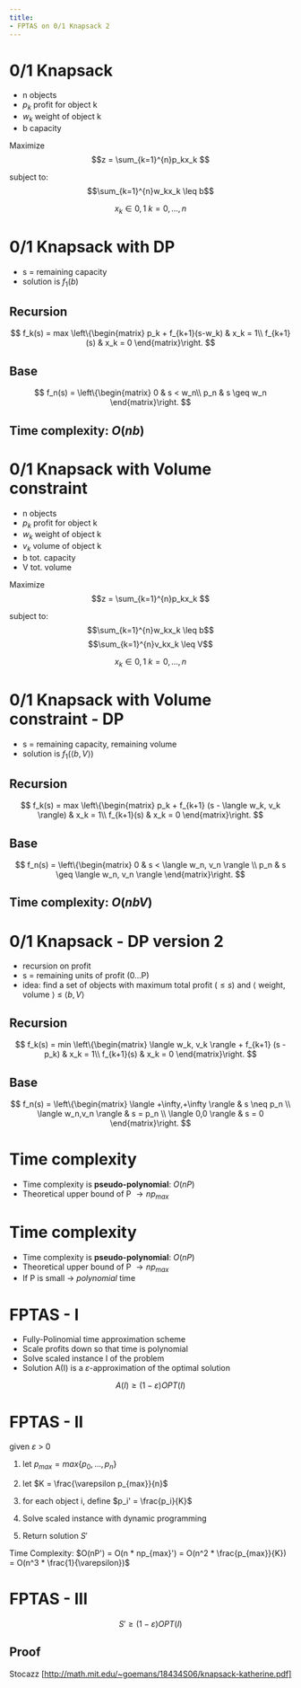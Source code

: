 ```yaml
---
title:
- FPTAS on 0/1 Knapsack 2
---
```



# 0/1 Knapsack

+ n objects
+ $p_k$ profit for object k
+ $w_k$ weight of object k
+ b capacity

Maximize $$z = \sum_{k=1}^{n}p_kx_k $$

subject to: $$\sum_{k=1}^{n}w_kx_k \leq b$$

$$ x_k \in {0,1} \  k=0,...,n$$

# 0/1 Knapsack with DP 

+ s = remaining capacity
+ solution is $f_1(b)$

## Recursion

$$ f_k(s) = max \left\{\begin{matrix}
p_k + f_{k+1}(s-w_k) & x_k = 1\\ 
f_{k+1}(s) & x_k = 0 
\end{matrix}\right. $$

## Base 
$$ f_n(s) = \left\{\begin{matrix}
0 & s < w_n\\ 
p_n & s \geq w_n 
\end{matrix}\right. $$

## Time complexity: $O(nb)$ 

# 0/1 Knapsack with Volume constraint

+ n objects
+ $p_k$ profit for object k
+ $w_k$ weight of object k
+ $v_k$ volume of object k
+ b tot. capacity
+ V tot. volume

Maximize $$z = \sum_{k=1}^{n}p_kx_k $$

subject to: 
$$\sum_{k=1}^{n}w_kx_k \leq b$$
$$\sum_{k=1}^{n}v_kx_k \leq V$$

$$ x_k \in {0,1} \  k=0,...,n$$

# 0/1 Knapsack with Volume constraint - DP

+ s = remaining capacity, remaining volume
+ solution is $f_1(\langle b, V \rangle)$

## Recursion

$$ f_k(s) = max \left\{\begin{matrix}
p_k + f_{k+1} (s - \langle w_k, v_k \rangle) & x_k = 1\\ 
f_{k+1}(s) & x_k = 0 
\end{matrix}\right. $$

## Base 
$$ f_n(s) = \left\{\begin{matrix}
0 & s < \langle w_n, v_n \rangle \\ 
p_n & s \geq \langle w_n, v_n \rangle   
\end{matrix}\right. $$

## Time complexity: $O(nbV)$

# 0/1 Knapsack - DP version 2

+ recursion on profit
+ s = remaining units of profit (0...P)
+ idea: find a set of objects with maximum total profit ($\leq s$) and $\langle$ weight, volume $\rangle$ $\leq$ $\langle b,V \rangle$ 

## Recursion

$$ f_k(s) = min \left\{\begin{matrix}
\langle w_k, v_k \rangle + f_{k+1} (s - p_k) & x_k = 1\\ 
f_{k+1}(s) & x_k = 0 
\end{matrix}\right. $$

## Base 
$$ f_n(s) = \left\{\begin{matrix}
\langle +\infty,+\infty \rangle & s \neq p_n \\ 
\langle w_n,v_n \rangle & s = p_n \\
\langle 0,0 \rangle & s = 0   
\end{matrix}\right. $$


# Time complexity

+ Time complexity is **pseudo-polynomial**: $O(nP)$
+ Theoretical upper bound of P $\rightarrow np_{max}$ 

# Time complexity

+ Time complexity is **pseudo-polynomial**: $O(nP)$ 
+ Theoretical upper bound of P $\rightarrow np_{max}$ 
+ If P is small $\rightarrow$ *polynomial* time

# FPTAS - I

+ Fully-Polinomial time approximation scheme
+ Scale profits down so that time is polynomial
+ Solve scaled instance I of the problem 
+ Solution A(I) is a $\varepsilon$-approximation of the optimal solution

$$ A(I) \geq (1-\varepsilon)OPT(I) $$ 

# FPTAS - II

given $\varepsilon$ > 0

1. let $p_{max} = max\{p_0,...,p_n\}$

2. let $K = \frac{\varepsilon p_{max}}{n}$

3. for each object i, define $p_i' = \frac{p_i}{K}$

4. Solve scaled instance with dynamic programming

5. Return solution $S'$

Time Complexity: $O(nP') = O(n * np_{max}') = O(n^2 * \frac{p_{max}}{K}) = O(n^3 * \frac{1}{\varepsilon})$


# FPTAS - III

$$ S' \geq (1-\varepsilon)OPT(I) $$

## Proof
Stocazz [http://math.mit.edu/~goemans/18434S06/knapsack-katherine.pdf]
